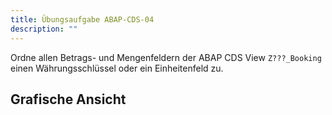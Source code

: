 ```yaml
---
title: Übungsaufgabe ABAP-CDS-04
description: ""
---
```


Ordne allen Betrags- und Mengenfeldern der ABAP CDS View `Z???_Booking` einen Währungsschlüssel oder ein Einheitenfeld zu.

## Grafische Ansicht


